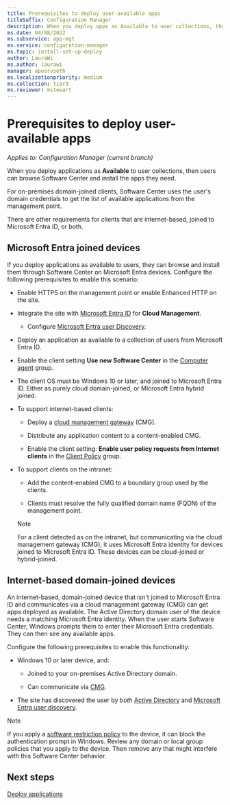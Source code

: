 ```yaml
---
title: Prerequisites to deploy user-available apps
titleSuffix: Configuration Manager
description: When you deploy apps as Available to user collections, there are other requirements for some types of clients.
ms.date: 04/08/2022
ms.subservice: app-mgt
ms.service: configuration-manager
ms.topic: install-set-up-deploy
author: LauraWi
ms.author: laurawi
manager: apoorvseth
ms.localizationpriority: medium
ms.collection: tier3
ms.reviewer: mstewart
---
```


# Prerequisites to deploy user-available apps

*Applies to: Configuration Manager (current branch)*

When you deploy applications as **Available** to user collections, then users can browse Software Center and install the apps they need.

For on-premises domain-joined clients, Software Center uses the user's domain credentials to get the list of available applications from the management point.

There are other requirements for clients that are internet-based, joined to Microsoft Entra ID, or both.

<a name='azure-ad-joined-devices'></a>

## Microsoft Entra joined devices
<!-- 1322613 -->

If you deploy applications as available to users, they can browse and install them through Software Center on Microsoft Entra devices. Configure the following prerequisites to enable this scenario:

- Enable HTTPS on the management point or enable Enhanced HTTP on the site.<!-- memdocs#1761 -->

- Integrate the site with [Microsoft Entra ID](../../core/servers/deploy/configure/azure-services-wizard.md) for **Cloud Management**.

  - Configure [Microsoft Entra user Discovery](../../core/servers/deploy/configure/configure-discovery-methods.md#azureaadisc).

- Deploy an application as available to a collection of users from Microsoft Entra ID.

- Enable the client setting **Use new Software Center** in the [Computer agent](../../core/clients/deploy/about-client-settings.md#computer-agent) group.

- The client OS must be Windows 10 or later, and joined to Microsoft Entra ID. Either as purely cloud domain-joined, or Microsoft Entra hybrid joined.

- To support internet-based clients:

  - Deploy a [cloud management gateway](../../core/clients/manage/cmg/overview.md) (CMG).

  - Distribute any application content to a content-enabled CMG.

  - Enable the client setting: **Enable user policy requests from Internet clients** in the [Client Policy](../../core/clients/deploy/about-client-settings.md#client-policy) group.

- To support clients on the intranet:

  - Add the content-enabled CMG to a boundary group used by the clients.

  - Clients must resolve the fully qualified domain name (FQDN) of the management point.

  > [!NOTE]
  > For a client detected as on the intranet, but communicating via the cloud management gateway (CMG), it uses Microsoft Entra identity for devices joined to Microsoft Entra ID. These devices can be cloud-joined or hybrid-joined.<!--6935376-->

## Internet-based domain-joined devices

<!--7033501-->

An internet-based, domain-joined device that isn't joined to Microsoft Entra ID and communicates via a cloud management gateway (CMG) can get apps deployed as available. The Active Directory domain user of the device needs a matching Microsoft Entra identity. When the user starts Software Center, Windows prompts them to enter their Microsoft Entra credentials. They can then see any available apps.

Configure the following prerequisites to enable this functionality:

- Windows 10 or later device, and:

  - Joined to your on-premises Active Directory domain.

  - Can communicate via [CMG](../../core/clients/manage/cmg/plan-cloud-management-gateway.md).

- The site has discovered the user by _both_ [Active Directory](../../core/servers/deploy/configure/about-discovery-methods.md#bkmk_aboutUser) and [Microsoft Entra user discovery](../../core/servers/deploy/configure/about-discovery-methods.md#azureaddisc).

> [!NOTE]
> If you apply a [software restriction policy](/windows-server/identity/software-restriction-policies/administer-software-restriction-policies) to the device, it can block the authentication prompt in Windows. Review any domain or local group policies that you apply to the device. Then remove any that might interfere with this Software Center behavior.

## Next steps

[Deploy applications](../deploy-use/deploy-applications.md)
